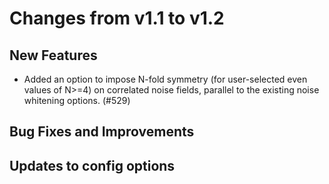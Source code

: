 Changes from v1.1 to v1.2
=========================

New Features
------------

* Added an option to impose N-fold symmetry (for user-selected even values of
  N>=4) on correlated noise fields, parallel to the existing noise whitening
  options. (#529)

Bug Fixes and Improvements
--------------------------


Updates to config options
-------------------------


